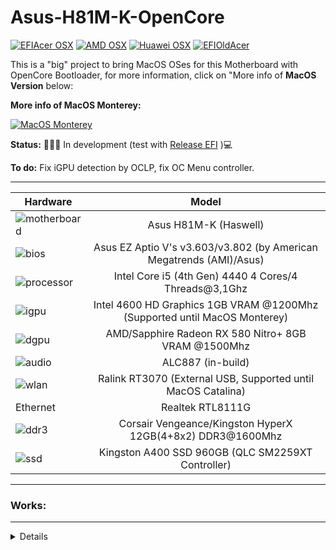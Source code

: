 # Asus-H81M-K-OpenCore

[![EFIAcer OSX](https://img.shields.io/badge/EFIAcerHackintosh-available_here-violet.svg)](https://github.com/sebasrock156/Acer-E5-572-TMP246-OpenCore)
[![AMD OSX](https://img.shields.io/badge/AMDOSX-alpha_available-violet.svg)](https://github.com/sebasrock156/Asus-X555QA-Hackintosh)
[![Huawei OSX](https://img.shields.io/badge/HuaweiHackintosh-available-violet.svg)](https://github.com/sebasrock156/Huawei-Matebook-D14-21-OpenCore)
[![EFIOldAcer](https://img.shields.io/badge/OldAcerHackintosh-available-violet.svg)](https://github.com/sebasrock156/Acer-Aspire-5749-Hackintosh)

This is a "big" project to bring MacOS OSes for this Motherboard with OpenCore Bootloader, for more information, click on "More info of **MacOS Version** below:

**More info of MacOS Monterey:**

[![MacOS Monterey](https://i.imgur.com/xcZ2v8a.png)](https://github.com/sebasrock156/Asus-H81M-K-OpenCore/tree/Monterey)

**Status:** 👨🏾‍🏭 In development (test with [Release EFI](https://github.com/sebasrock156/Asus-H81M-K-OpenCore/releases) )💻

**To do:** Fix iGPU detection by OCLP, fix OC Menu controller.

---

Hardware | Model
--- |:--:
![motherboard](https://i.imgur.com/IM3kGTn.png) | Asus H81M-K (Haswell)
![bios](https://i.imgur.com/RmYixFt.png) | Asus EZ Aptio V's v3.603/v3.802 (by American Megatrends (AMI)/Asus)
![processor](https://i.imgur.com/BzXF1mf.png) | Intel Core i5 (4th Gen) 4440 4 Cores/4 Threads@3,1Ghz
![igpu](https://i.imgur.com/KQsHndn.png) | Intel 4600 HD Graphics 1GB VRAM @1200Mhz (Supported until MacOS Monterey)
![dgpu](https://i.imgur.com/7TZmF2e.png) | AMD/Sapphire Radeon RX 580 Nitro+ 8GB VRAM @1500Mhz 
![audio](https://i.imgur.com/A7RRuUn.png) | ALC887 (in-build)
![wlan](https://i.imgur.com/vt1Ltn0.png) | Ralink RT3070 (External USB, Supported until MacOS Catalina)
Ethernet | Realtek RTL8111G
![ddr3](https://i.imgur.com/5MAnSyf.png) | Corsair Vengeance/Kingston HyperX 12GB(4+8x2) DDR3@1600Mhz
![ssd](https://i.imgur.com/pozDx4X.png) | Kingston A400 SSD 960GB (QLC SM2259XT Controller)
---


### Works:
---
<details>

- Opencore 0.9.2 ✅ 

- Installer Boot ✅ (Installation on SSD: ~25/30 minutes)

- System Boot ✅

- USB Ports ✅

- VoodooPS2Controller/Keyboard ✅

- Screen ✅ (1336x768, 1080x1920)

- Audio Card ✅

- Wi-Fi ✅

 
</details>

